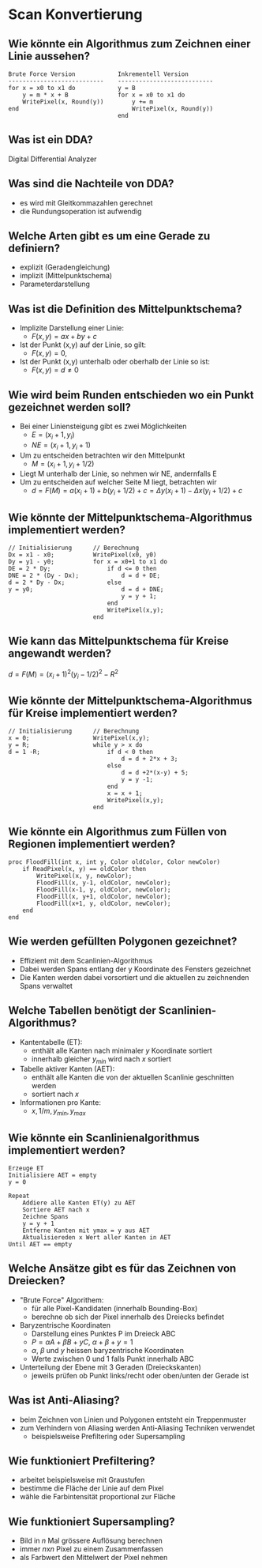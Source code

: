 # Scan Konvertierung

## Wie könnte ein Algorithmus zum Zeichnen einer Linie aussehen?
```
Brute Force Version            Inkrementell Version
---------------------------    ---------------------------
for x = x0 to x1 do            y = B
    y = m * x + B              for x = x0 to x1 do
    WritePixel(x, Round(y))        y += m
end                                WritePixel(x, Round(y))
                               end
```

## Was ist ein  DDA?
Digital Differential Analyzer

## Was sind die Nachteile von DDA?
* es wird mit Gleitkommazahlen gerechnet
* die Rundungsoperation ist aufwendig

## Welche Arten gibt es um eine Gerade zu definiern?
* explizit (Geradengleichung)
* implizit (Mittelpunktschema)
* Parameterdarstellung

## Was ist die Definition des Mittelpunktschema?
* Implizite Darstellung einer Linie:
    * $F(x,y) = ax + by + c$
* Ist der Punkt (x,y) auf der Linie, so gilt:
    * $F(x,y) = 0$,
* Ist der Punkt (x,y) unterhalb oder oberhalb der Linie so ist:
    * $F(x,y) = d \neq 0$

## Wie wird beim Runden entschieden wo ein Punkt gezeichnet werden soll?
* Bei einer Liniensteigung gibt es zwei Möglichkeiten
    * $E = (x_i + 1, y_i)$
    * $NE = (x_i + 1, y_i + 1)$
* Um zu entscheiden betrachten wir den Mittelpunkt
    * $M = (x_i + 1, y_i + 1/2)$
* Liegt M unterhalb der Linie, so nehmen wir NE, andernfalls E
* Um zu entscheiden auf welcher Seite M liegt, betrachten wir
    * $d = F(M) = a(x_i + 1) + b(y_i + 1/2) + c = \Delta y (x_i + 1) - \Delta x (y_i + 1/2) + c$

## Wie könnte der Mittelpunktschema-Algorithmus implementiert werden?
```
// Initialisierung      // Berechnung
Dx = x1 - x0;           WritePixel(x0, y0)
Dy = y1 - y0;           for x = x0+1 to x1 do
DE = 2 * Dy;                if d <= 0 then
DNE = 2 * (Dy - Dx);            d = d + DE;
d = 2 * Dy - Dx;            else
y = y0;                         d = d + DNE;
                                y = y + 1;
                            end
                            WritePixel(x,y);
                        end
```

## Wie kann das Mittelpunktschema für Kreise angewandt werden?
$d = F(M) = (x_i + 1)^2 (y_i - 1/2)^2 - R^2$

## Wie könnte der Mittelpunktschema-Algorithmus für Kreise implementiert werden?
```
// Initialisierung      // Berechnung
x = 0;                  WritePixel(x,y);
y = R;                  while y > x do
d = 1 -R;                   if d < 0 then
                                d = d + 2*x + 3;
                            else
                                d = d +2*(x-y) + 5;
                                y = y -1;
                            end
                            x = x + 1;
                            WritePixel(x,y);
                        end
```

## Wie könnte ein Algorithmus zum Füllen von Regionen implementiert werden?
```
proc FloodFill(int x, int y, Color oldColor, Color newColor)
    if ReadPixel(x, y) == oldColor then
        WritePixel(x, y, newColor);
        FloodFill(x, y-1, oldColor, newColor);
        FloodFill(x-1, y, oldColor, newColor);
        FloodFill(x, y+1, oldColor, newColor);
        FloodFill(x+1, y, oldColor, newColor);
    end
end
```

## Wie werden gefüllten Polygonen gezeichnet?
* Effizient mit dem Scanlinien-Algorithmus
* Dabei werden Spans entlang der y Koordinate des Fensters gezeichnet
* Die Kanten werden dabei vorsortiert und die aktuellen zu zeichnenden Spans verwaltet

## Welche Tabellen benötigt der Scanlinien-Algorithmus?
* Kantentabelle (ET):
    * enthält alle Kanten nach minimaler $y$ Koordinate sortiert
    * innerhalb gleicher $y_{min}$ wird nach $x$ sortiert
* Tabelle aktiver Kanten (AET):
    * enthält alle Kanten die von der aktuellen Scanlinie geschnitten werden
    * sortiert nach $x$
* Informationen pro Kante:
    * $x, 1/m, y_{min}, y_{max}$

## Wie könnte ein Scanlinienalgorithmus implementiert werden?
```
Erzeuge ET
Initialisiere AET = empty
y = 0

Repeat
    Addiere alle Kanten ET(y) zu AET
    Sortiere AET nach x
    Zeichne Spans
    y = y + 1
    Entferne Kanten mit ymax = y aus AET
    Aktualisiereden x Wert aller Kanten in AET
Until AET == empty
```

## Welche Ansätze gibt es für das Zeichnen von Dreiecken?
* "Brute Force" Algorithem:
    * für alle Pixel-Kandidaten (innerhalb Bounding-Box)
    * berechne ob sich der Pixel innerhalb des Dreiecks befindet
* Baryzentrische Koordinaten
    * Darstellung eines Punktes P im Dreieck ABC
    * $P = \alpha A + \beta B + yC$, $\alpha + \beta + y = 1$
    * $\alpha$, $\beta$ und $y$ heissen baryzentrische Koordinaten
    * Werte zwischen 0 und 1 falls Punkt innerhalb ABC
* Unterteilung der Ebene mit 3 Geraden (Dreieckskanten)
    * jeweils prüfen ob Punkt links/recht oder oben/unten der Gerade ist

## Was ist Anti-Aliasing?
* beim Zeichnen von Linien und Polygonen entsteht ein Treppenmuster
* zum Verhindern von Aliasing werden Anti-Aliasing Techniken verwendet
    * beispielsweise Prefiltering oder Supersampling

## Wie funktioniert Prefiltering?
* arbeitet beispielsweise mit Graustufen
* bestimme die Fläche der Linie auf dem Pixel
* wähle die Farbintensität proportional zur Fläche

## Wie funktioniert Supersampling?
* Bild in $n$ Mal grössere Auflösung berechnen
* immer $n$x$n$ Pixel zu einem Zusammenfassen
* als Farbwert den Mittelwert der Pixel nehmen

